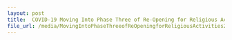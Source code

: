 ```yaml
---
layout: post
title:  COVID-19 Moving Into Phase Three of Re-Opening for Religious Activities Issued on 31 March 2021
file_url: /media/MovingIntoPhaseThreeofReOpeningforReligiousActivities26Dec2020updatedMar2021(31032021).pdf
---
```


